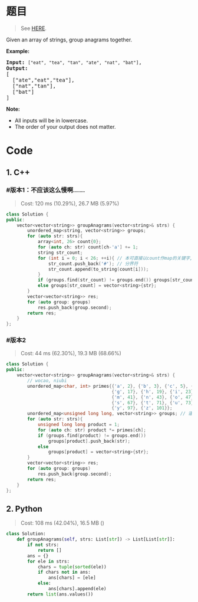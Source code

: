 # 题目

> See [HERE](https://leetcode.com/problems/group-anagrams/).

<div><p>Given an array of strings, group anagrams together.</p>

<p><strong>Example:</strong></p>

<pre><strong>Input:</strong> <code>["eat", "tea", "tan", "ate", "nat", "bat"]</code>,
<strong>Output:</strong>
[
  ["ate","eat","tea"],
  ["nat","tan"],
  ["bat"]
]</pre>

<p><strong>Note:</strong></p>

<ul>
	<li>All inputs will be in lowercase.</li>
	<li>The order of your output does not&nbsp;matter.</li>
</ul>
</div>

# Code

## 1. C++

### #版本1：不应该这么慢啊......

> Cost: 120 ms (10.29%), 26.7 MB (5.97%)

```C++
class Solution {
public:
    vector<vector<string>> groupAnagrams(vector<string>& strs) {
        unordered_map<string, vector<string>> groups;
        for (auto str: strs){
            array<int, 26> count{0};
            for (auto ch: str) count[ch-'a'] += 1;
            string str_count;
            for (int i = 0; i < 26; ++i){ // 本可直接以count作map的关键字, 然array无法成为key, 故有此步
                str_count.push_back('#'); // 分界符
                str_count.append(to_string(count[i]));
            }
            if (groups.find(str_count) != groups.end()) groups[str_count].push_back(str);
            else groups[str_count] = vector<string>{str};
        }
        vector<vector<string>> res;
        for (auto group: groups)
            res.push_back(group.second);
        return res;
    }
};
```

### #版本2

> Cost: 44 ms (62.30%), 19.3 MB (68.66%)

```C++
class Solution {
public:
    vector<vector<string>> groupAnagrams(vector<string>& strs) {
        // wocao, niubi
        unordered_map<char, int> primes{{'a', 2}, {'b', 3}, {'c', 5}, {'d', 7}, {'e', 11}, {'f', 13},
                                        {'g', 17}, {'h', 19}, {'i', 23}, {'j', 29}, {'k', 31}, {'l', 37},
                                        {'m', 41}, {'n', 43}, {'o', 47}, {'p', 53}, {'q', 59}, {'r', 61}, 
                                        {'s', 67}, {'t', 71}, {'u', 73}, {'v', 79}, {'w', 83}, {'x', 89}, 
                                        {'y', 97}, {'z', 101}};
        unordered_map<unsigned long long, vector<string>> groups; // 谨防溢出而用了unsigned long long
        for (auto str: strs){
            unsigned long long product = 1;
            for (auto ch: str) product *= primes[ch];
            if (groups.find(product) != groups.end())
                groups[product].push_back(str);
            else
                groups[product] = vector<string>{str};
        }
        vector<vector<string>> res;
        for (auto group: groups)
            res.push_back(group.second);
        return res;
    }
};
```

## 2. Python

> Cost: 108 ms (42.04%), 16.5 MB ()

```python
class Solution:
    def groupAnagrams(self, strs: List[str]) -> List[List[str]]:
        if not strs:
            return []
        ans = {}
        for ele in strs:
            chars = tuple(sorted(ele))
            if chars not in ans:
                ans[chars] = [ele]
            else:
                ans[chars].append(ele)
        return list(ans.values())
```
